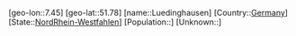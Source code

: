 ﻿---
location: [51.78,7.45]
type: City
tags:
- geo/City


SpocWebEntityId: 32175
isDeleted: false
confidential: public

---
[geo-lon::7.45]
[geo-lat::51.78]
[name::Luedinghausen]
[Country::[Germany](geo/Continent/Europe/Germany.md)]
[State::[NordRhein-Westfahlen](NordRhein-Westfahlen)]
[Population::]
[Unknown::]

